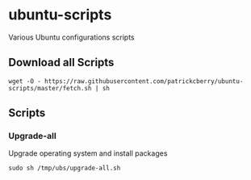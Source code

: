 # ubuntu-scripts
Various Ubuntu configurations scripts

## Download all Scripts
```
wget -O - https://raw.githubusercontent.com/patrickcberry/ubuntu-scripts/master/fetch.sh | sh
```

## Scripts

### Upgrade-all

Upgrade operating system and install packages

`sudo sh /tmp/ubs/upgrade-all.sh`
